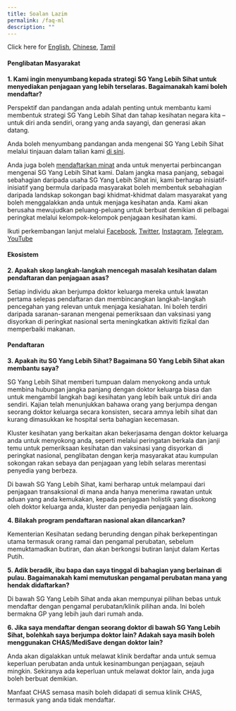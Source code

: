 ```yaml
---
title: Soalan Lazim
permalink: /faq-ml
description: ""
---
```

Click here for [English](/faq), [Chinese](/faq-cn), [Tamil](/faq-ta)

#### **Penglibatan Masyarakat**

**1. 	Kami ingin menyumbang kepada strategi SG Yang Lebih Sihat untuk menyediakan penjagaan yang lebih terselaras. Bagaimanakah kami boleh mendaftar?**

Perspektif dan pandangan anda adalah penting untuk membantu kami membentuk strategi SG Yang Lebih Sihat dan tahap kesihatan negara kita – untuk diri anda sendiri, orang  yang anda sayangi, dan generasi akan datang.

Anda boleh menyumbang pandangan anda mengenai SG Yang Lebih Sihat melalui tinjauan dalam talian kami [di sini](https://form.gov.sg/#!/6254f4af045bce0012fc5a8b).

Anda juga boleh [mendaftarkan minat](https://go.gov.sg/hsginterest) anda untuk menyertai perbincangan mengenai SG Yang Lebih Sihat kami. Dalam jangka masa panjang, sebagai sebahagian daripada usaha SG Yang Lebih Sihat ini, kami berharap inisiatif-inisiatif yang bermula daripada masyarakat boleh membentuk sebahagian daripada landskap sokongan bagi khidmat-khidmat dalam masyarakat yang boleh menggalakkan anda untuk menjaga kesihatan anda. Kami akan berusaha mewujudkan peluang-peluang untuk berbuat demikian di pelbagai peringkat melalui kelompok-kelompok penjagaan kesihatan kami.

Ikuti perkembangan lanjut melalui [Facebook](https://www.facebook.com/sghealthministry),  [Twitter](https://twitter.com/sporeMOH), [Instagram](https://www.instagram.com/moh_singapore/), [Telegram](https://t.me/MOHsingapore), [YouTube](https://www.youtube.com/user/MOHSingapore)
#### **Ekosistem**
**2. Apakah skop langkah-langkah mencegah masalah kesihatan dalam pendaftaran dan penjagaan asas?**

Setiap individu akan berjumpa  doktor keluarga mereka untuk lawatan pertama selepas pendaftaran dan membincangkan langkah-langkah pencegahan yang relevan untuk menjaga kesiahatan. Ini boleh terdiri daripada saranan-saranan mengenai pemeriksaan dan vaksinasi yang disyorkan di peringkat nasional serta meningkatkan aktiviti fizikal dan memperbaiki makanan. 

#### **Pendaftaran**

**3. Apakah itu SG Yang Lebih Sihat? Bagaimana SG Yang Lebih Sihat  akan membantu saya?**

SG Yang Lebih Sihat memberi tumpuan dalam menyokong anda untuk membina hubungan jangka panjang dengan doktor keluarga biasa dan untuk mengambil langkah bagi kesihatan yang lebih baik untuk diri anda sendiri. Kajian telah menunjukkan bahawa orang yang berjumpa dengan seorang doktor keluarga secara konsisten, secara amnya lebih sihat dan kurang dimasukkan ke hospital serta bahagian kecemasan.

Kluster kesihatan yang berkaitan akan bekerjasama dengan doktor keluarga anda untuk menyokong anda, seperti melalui peringatan berkala dan janji temu untuk pemeriksaan kesihatan dan vaksinasi yang disyorkan di peringkat nasional, penglibatan dengan kerja masyarakat atau kumpulan sokongan rakan sebaya dan penjagaan yang lebih selaras merentasi penyedia yang berbeza.

Di bawah SG Yang Lebih Sihat, kami berharap untuk melampaui dari penjagaan transaksional di mana anda hanya menerima rawatan untuk aduan yang anda kemukakan, kepada penjagaan holistik yang disokong oleh doktor keluarga anda, kluster dan penyedia penjagaan lain.

**4. Bilakah program pendaftaran nasional akan dilancarkan?**

Kementerian Kesihatan sedang berunding dengan pihak berkepentingan utama termasuk orang ramai dan pengamal perubatan, sebelum memuktamadkan butiran, dan akan berkongsi butiran lanjut dalam Kertas Putih.


**5.	Adik beradik, ibu bapa dan saya tinggal di bahagian yang berlainan di pulau. Bagaimanakah kami memutuskan pengamal perubatan mana yang hendak didaftarkan?**

Di bawah SG Yang Lebih Sihat anda akan mempunyai pilihan bebas untuk mendaftar dengan pengamal perubatan/klinik pilihan anda. Ini boleh bermakna GP yang lebih jauh dari rumah anda.

**6.	Jika saya mendaftar dengan seorang doktor di bawah SG Yang Lebih Sihat, bolehkah saya berjumpa doktor lain? Adakah saya masih boleh menggunakan CHAS/MediSave dengan doktor lain?**

Anda akan digalakkan untuk melawat klinik berdaftar anda untuk semua keperluan perubatan anda untuk kesinambungan penjagaan, sejauh mingkin. Sekiranya ada keperluan untuk melawat doktor lain, anda juga boleh berbuat demikian.

Manfaat CHAS semasa masih boleh didapati di semua klinik CHAS, termasuk yang anda tidak mendaftar.